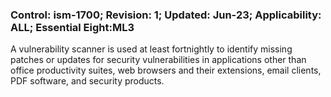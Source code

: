 ### Control: ism-1700; Revision: 1; Updated: Jun-23; Applicability: ALL; Essential Eight:ML3
<p>A vulnerability scanner is used at least fortnightly to identify missing patches or updates for security vulnerabilities in applications other than office productivity suites, web browsers and their extensions, email clients, PDF software, and security products.</p>